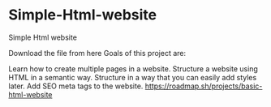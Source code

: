 # Simple-Html-website
Simple Html website


Download the file from here
Goals of this project are:

Learn how to create multiple pages in a website.
Structure a website using HTML in a semantic way.
Structure in a way that you can easily add styles later.
Add SEO meta tags to the website.
https://roadmap.sh/projects/basic-html-website
